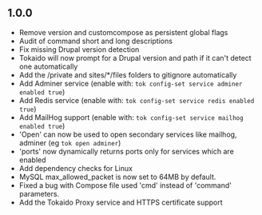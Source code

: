 ## 1.0.0

- Remove version and customcompose as persistent global flags
- Audit of command short and long descriptions
- Fix missing Drupal version detection
- Tokaido will now prompt for a Drupal version and path if it can't detect one automatically
- Add the /private and sites/\*/files folders to gitignore automatically
- Add Adminer service (enable with: `tok config-set service adminer enabled true`)
- Add Redis service (enable with: `tok config-set service redis enabled true`)
- Add MailHog support (enable with: `tok config-set service mailhog enabled true`)
- 'Open' can now be used to open secondary services like mailhog, adminer (eg `tok open adminer`)
- 'ports' now dynamically returns ports only for services which are enabled
- Add dependency checks for Linux
- MySQL max_allowed_packet is now set to 64MB by default. 
- Fixed a bug with Compose file used 'cmd' instead of 'command' parameters. 
- Add the Tokaido Proxy service and HTTPS certificate support

